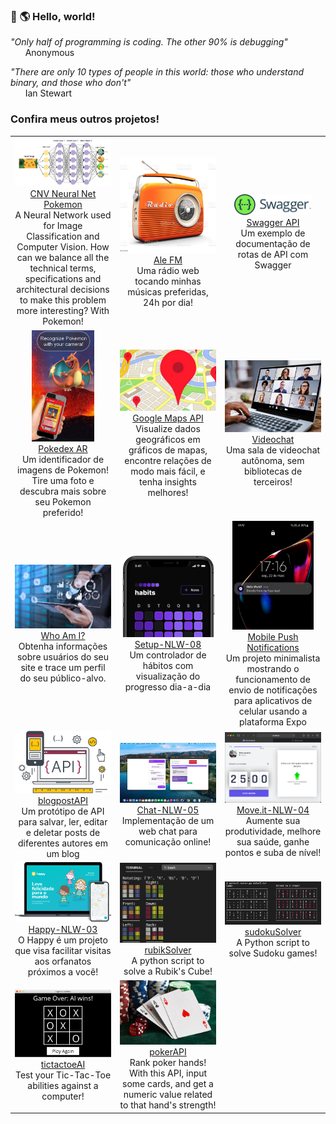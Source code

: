 ### 👋 🌎 Hello, world!
<!--
### <img src="https://github.com/TheDudeThatCode/TheDudeThatCode/blob/master/Assets/Hi.gif" width="29px"> <img src="https://github.com/TheDudeThatCode/TheDudeThatCode/blob/master/Assets/Earth.gif" width="24px"> **Hello world!**
-->

*"Only half of programming is coding. The other 90% is debugging"*<br/>
&nbsp; &nbsp; &nbsp; Anonymous

*"There are only 10 types of people in this world: those who understand binary, and those who don't"*<br/>
&nbsp; &nbsp; &nbsp; Ian Stewart

<!-- Any fool can write code that a computer can understand. Good programmers write code that humans can understand. ― Martin Fowler -->

<!-- If, at first, you do not succeed, call it version 1.0. ― Khayri R.R. Woulfe -->

### Confira meus outros projetos!

<table>
  <!-- 
    .
    ROW 1:
    .
  -->
  <tr align="center">
    <td width="33%">
      <a href="https://github.com/Alessandro1918/cnv_neural_network_pokemon">
        <img 
          alt="cnv_pokemon" 
          title="cnv_pokemon" 
          src="assets/cnv_pokemon.png"
        />
      </a>
      <a href="https://github.com/Alessandro1918/cnv_neural_network_pokemon">
        CNV Neural Net Pokemon
      </a>
      <br/> A Neural Network used for Image Classification and Computer Vision. How can we balance all the technical terms, specifications and architectural decisions to make this problem more interesting? With Pokemon!
    </td>
    <td width="33%">
      <a href="https://github.com/Alessandro1918/aleFM">
        <img 
          alt="aleFM" 
          title="aleFM" 
          src="assets/aleFM.jpg"
        />
      </a> 
      <a href="https://github.com/Alessandro1918/aleFM">
        Ale FM
      </a>
      <br/> Uma rádio web tocando minhas músicas preferidas, 24h por dia!
    </td>
    <td width="33%">
      <a href="https://github.com/Alessandro1918/swagger-api">
        <img 
          alt="swaggerAPI" 
          title="swaggerAPI" 
          src="assets/swagger.png" 
          width="80%"
        />
      </a> 
      <a href="https://github.com/Alessandro1918/swagger-api">
        Swagger API
      </a>
      <br/> Um exemplo de documentação de rotas de API com Swagger
    </td>
  </tr>
  <!-- 
    .
    ROW 2:
    .
  -->
  <tr align="center">
    <td>
      <a href="https://github.com/Alessandro1918/pokedex-ar">
        <img 
          alt="pokedex AR" 
          title="pokedex AR" 
          src="assets/pokedexAr.png" 
          width="65%"
        />
      </a> 
      <a href="https://github.com/Alessandro1918/pokedex-ar">
        <br/> Pokedex AR
      </a>
      <br/> Um identificador de imagens de Pokemon! Tire uma foto e descubra mais sobre seu Pokemon preferido!
    </td>   
    <td>
      <a href="https://github.com/Alessandro1918/google-maps-api">
        <img 
          alt="google-maps" 
          title="google-maps" 
          src="assets/maps.jpg"
        />
      </a> 
      <a href="https://github.com/Alessandro1918/google-maps-api">
        Google Maps API
      </a>
      <br/> Visualize dados geográficos em gráficos de mapas, encontre relações de modo mais fácil, e tenha insights melhores! 
    </td> 
    <td>
      <a href="https://github.com/Alessandro1918/video-chat-front">
        <img 
          alt="videochat" 
          title="videochat" 
          src="assets/videochat.jpg"
        />
      </a> 
      <a href="https://github.com/Alessandro1918/video-chat-front">
        Videochat
      </a>
      <br/> Uma sala de videochat autônoma, sem bibliotecas de terceiros!
    </td>
  </tr>
  <!-- 
    .
    ROW 3:
    .
  -->
  <tr align="center">
    <td>
      <a href="https://github.com/Alessandro1918/who-am-i">
        <img 
          alt="who-am-i" 
          title="who-am-i" 
          src="assets/who-am-i.jpg"
        />
      </a> 
      <a href="https://github.com/Alessandro1918/who-am-i">
        Who Am I?
      </a>
      <br/> Obtenha informações sobre usuários do seu site e trace um perfil do seu público-alvo.
    </td> 
    <td>
      <a href="https://github.com/Alessandro1918/Setup-NLW-08">
        <img 
          alt="setup-nlw" 
          title="setup-nlw" 
          src="assets/nlw-setup-mobile.png"
        />
      </a> 
      <a href="https://github.com/Alessandro1918/Setup-NLW-08">
        Setup-NLW-08
      </a>
      <br/> Um controlador de hábitos com visualização do progresso dia-a-dia
    </td>
    <td>
      <a href="https://github.com/Alessandro1918/mobile-push-notifications">
        <img 
          alt="mobile-push-notifications" 
          title="mobile-push-notifications" 
          src="assets/mobile-push-notifications.jpg" 
          width="85%"
        />
      </a> 
      <a href="https://github.com/Alessandro1918/mobile-push-notifications">
        Mobile Push Notifications
      </a>
      <br/> Um projeto minimalista mostrando o funcionamento de envio de notificações para aplicativos de celular usando a plataforma Expo
    </td>
  </tr>
  <!-- 
    .
    ROW 4:
    .
  -->
  <tr align="center">
    <td>
      <a href="https://github.com/Alessandro1918/blogpostAPI">
        <img 
          alt="blogpostAPI" 
          title="blogpostAPI" 
          src="assets/blogpostAPI.jpeg"
        />
      </a> 
      <a href="https://github.com/Alessandro1918/blogpostAPI">
        blogpostAPI
      </a>
      <br/> Um protótipo de API para salvar, ler, editar e deletar posts de diferentes autores em um blog
    </td>  
    <td>
      <a href="https://github.com/Alessandro1918/Chat-NLW-05">
        <img 
          alt="chat" 
          title="Chat-NLW-05" 
          src="assets/chat.png"
        />
      </a> 
      <a href="https://github.com/Alessandro1918/Chat-NLW-05">
        Chat-NLW-05
      </a>
      <br/> Implementação de um web chat para comunicação online!
    </td>
    <td>
      <a href="https://github.com/Alessandro1918/Move.it-NLW-04">
        <img 
          alt="move.it" 
          title="move.it" 
          src="assets/move_it.png"
        />
      </a> 
      <a href="https://github.com/Alessandro1918/Move.it-NLW-04">
        Move.it-NLW-04
      </a>
      <br/> Aumente sua produtividade, melhore sua saúde, ganhe pontos e suba de nível!
    </td>
  </tr>
  <!-- 
    .
    ROW 5:
    .
  -->
  <tr align="center">
    <td>
      <a href="https://github.com/Alessandro1918/Happy-NLW-03">
        <img 
          alt="happy" 
          title="happy" 
          src="assets/happy.png"
        />
      </a> 
      <a href="https://github.com/Alessandro1918/Happy-NLW-03">
        Happy-NLW-03
      </a> 
      <br/> O Happy é um projeto que visa facilitar visitas aos orfanatos próximos a você!
    </td>  
    <td>
      <a href="https://github.com/Alessandro1918/rubikSolver">
        <img alt="rubikSolver" title="rubikSolver" src="assets/rubikSolver.png"/>
      </a> 
      <a href="https://github.com/Alessandro1918/rubikSolver">
        <br/> rubikSolver
      </a>
      <br/> A python script to solve a Rubik's Cube!
    </td> 
    <td>
      <a href="https://github.com/Alessandro1918/sudokuSolver">
        <img 
          alt="sudokuSolver" 
          title="sudokuSolver" 
          src="assets/sudokuSolver.png"
        />
      </a> 
      <a href="https://github.com/Alessandro1918/sudokuSolver">
        sudokuSolver
      </a> 
      <br/> A Python script to solve Sudoku games!
    </td>
  </tr>
  <!-- 
    .
    ROW 6:
    .
  -->
  <tr align="center">
    <td>
      <a href="https://github.com/Alessandro1918/tictactoeAI">
        <img 
          alt="tictactoeAI" 
          title="tictactoeAI" 
          src="assets/tictactoeAI.png"
        />
      </a> 
      <a href="https://github.com/Alessandro1918/tictactoeAI">
        tictactoeAI
      </a> 
      <br/> Test your Tic-Tac-Toe abilities against a computer!
    </td>   
    <td>
      <a href="https://github.com/Alessandro1918/pokerAPI">
        <img 
          alt="pokerAPI" 
          title="pokerAPI" 
          src="assets/pokerAPI.png"
        />
      </a> 
      <a href="https://github.com/Alessandro1918/pokerAPI">
        <br/> pokerAPI
      </a> 
      <br/> Rank poker hands! With this API, input some cards, and get a numeric value related to that hand's strength!
    </td> 
    <td>
    </td>
  </tr>
</table>

<!--
**Alessandro1918/Alessandro1918** is a ✨ _special_ ✨ repository because its `README.md` (this file) appears on your GitHub profile.

Here are some ideas to get you started:

- 🔭 I’m currently working on ...
- 🌱 I’m currently learning ...
- 👯 I’m looking to collaborate on ...
- 🤔 I’m looking for help with ...
- 💬 Ask me about ...
- 📫 How to reach me: ...
- 😄 Pronouns: ...
- ⚡ Fun fact: ...
-->
